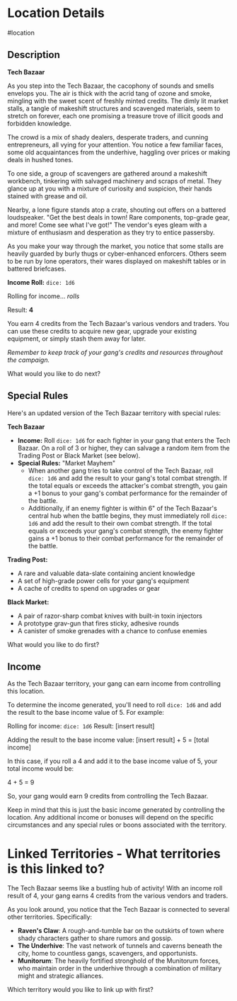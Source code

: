 
# Location Details

#location

## Description
**Tech Bazaar**

As you step into the Tech Bazaar, the cacophony of sounds and smells envelops you. The air is thick with the acrid tang of ozone and smoke, mingling with the sweet scent of freshly minted credits. The dimly lit market stalls, a tangle of makeshift structures and scavenged materials, seem to stretch on forever, each one promising a treasure trove of illicit goods and forbidden knowledge.

The crowd is a mix of shady dealers, desperate traders, and cunning entrepreneurs, all vying for your attention. You notice a few familiar faces, some old acquaintances from the underhive, haggling over prices or making deals in hushed tones.

To one side, a group of scavengers are gathered around a makeshift workbench, tinkering with salvaged machinery and scraps of metal. They glance up at you with a mixture of curiosity and suspicion, their hands stained with grease and oil.

Nearby, a lone figure stands atop a crate, shouting out offers on a battered loudspeaker. "Get the best deals in town! Rare components, top-grade gear, and more! Come see what I've got!" The vendor's eyes gleam with a mixture of enthusiasm and desperation as they try to entice passersby.

As you make your way through the market, you notice that some stalls are heavily guarded by burly thugs or cyber-enhanced enforcers. Others seem to be run by lone operators, their wares displayed on makeshift tables or in battered briefcases.

**Income Roll:** `dice: 1d6`

Rolling for income... *rolls*

Result: **4**

You earn 4 credits from the Tech Bazaar's various vendors and traders. You can use these credits to acquire new gear, upgrade your existing equipment, or simply stash them away for later.

*Remember to keep track of your gang's credits and resources throughout the campaign.*

What would you like to do next?

## Special Rules
Here's an updated version of the Tech Bazaar territory with special rules:

**Tech Bazaar**

* **Income:** Roll `dice: 1d6` for each fighter in your gang that enters the Tech Bazaar. On a roll of 3 or higher, they can salvage a random item from the Trading Post or Black Market (see below).
* **Special Rules:** "Market Mayhem"
	+ When another gang tries to take control of the Tech Bazaar, roll `dice: 1d6` and add the result to your gang's total combat strength. If the total equals or exceeds the attacker's combat strength, you gain a +1 bonus to your gang's combat performance for the remainder of the battle.
	+ Additionally, if an enemy fighter is within 6" of the Tech Bazaar's central hub when the battle begins, they must immediately roll `dice: 1d6` and add the result to their own combat strength. If the total equals or exceeds your gang's combat strength, the enemy fighter gains a +1 bonus to their combat performance for the remainder of the battle.

**Trading Post:**

* A rare and valuable data-slate containing ancient knowledge
* A set of high-grade power cells for your gang's equipment
* A cache of credits to spend on upgrades or gear

**Black Market:**

* A pair of razor-sharp combat knives with built-in toxin injectors
* A prototype grav-gun that fires sticky, adhesive rounds
* A canister of smoke grenades with a chance to confuse enemies

What would you like to do first?

## Income
As the Tech Bazaar territory, your gang can earn income from controlling this location.

To determine the income generated, you'll need to roll `dice: 1d6` and add the result to the base income value of 5. For example:

Rolling for income: `dice: 1d6`
Result: [insert result]

Adding the result to the base income value:
[insert result] + 5 = [total income]

In this case, if you roll a 4 and add it to the base income value of 5, your total income would be:

4 + 5 = 9

So, your gang would earn 9 credits from controlling the Tech Bazaar.

Keep in mind that this is just the basic income generated by controlling the location. Any additional income or bonuses will depend on the specific circumstances and any special rules or boons associated with the territory.



# Linked Territories - What territories is this linked to?


The Tech Bazaar seems like a bustling hub of activity! With an income roll result of 4, your gang earns 4 credits from the various vendors and traders.

As you look around, you notice that the Tech Bazaar is connected to several other territories. Specifically:

* **Raven's Claw**: A rough-and-tumble bar on the outskirts of town where shady characters gather to share rumors and gossip.
* **The Underhive**: The vast network of tunnels and caverns beneath the city, home to countless gangs, scavengers, and opportunists.
* **Munitorum**: The heavily fortified stronghold of the Munitorum forces, who maintain order in the underhive through a combination of military might and strategic alliances.

Which territory would you like to link up with first?